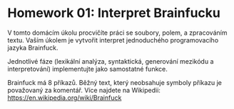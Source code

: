 # Homework 01: Interpret Brainfucku

V tomto domácím úkolu procvičíte práci se soubory, polem, a zpracováním textu. Vaším úkolem je vytvořit interpret jednoduchého programovacího jazyka Brainfuck.

Jednotlivé fáze (lexikální analýza, syntaktická, generování mezikódu a interpretování) implementujte jako samostatné funkce.

Brainfuck má 8 příkazů. Běžný text, který neobsahuje symboly příkazu je považovaný za komentář. Více najdete na Wikipedii: https://en.wikipedia.org/wiki/Brainfuck